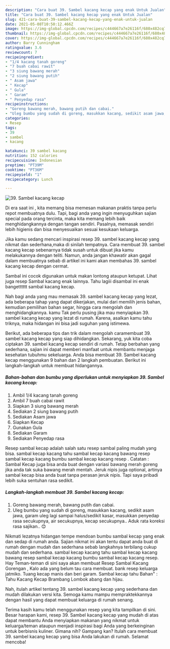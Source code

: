 ```yaml
---
description: "Cara buat 39. Sambel kacang kecap yang enak Untuk Jualan"
title: "Cara buat 39. Sambel kacang kecap yang enak Untuk Jualan"
slug: 421-cara-buat-39-sambel-kacang-kecap-yang-enak-untuk-jualan
date: 2021-05-08T10:50:12.466Z
image: https://img-global.cpcdn.com/recipes/c444667a7e26116f/680x482cq70/39-sambel-kacang-kecap-foto-resep-utama.jpg
thumbnail: https://img-global.cpcdn.com/recipes/c444667a7e26116f/680x482cq70/39-sambel-kacang-kecap-foto-resep-utama.jpg
cover: https://img-global.cpcdn.com/recipes/c444667a7e26116f/680x482cq70/39-sambel-kacang-kecap-foto-resep-utama.jpg
author: Barry Cunningham
ratingvalue: 3.6
reviewcount: 7
recipeingredient:
- "1/4 kacang tanah goreng"
- "7 buah cabai rawit"
- "3 siung bawang merah"
- "2 siung bawang putih"
- " Asam jawa"
- " Kecap"
- " Gula"
- " Garam"
- " Penyedap rasa"
recipeinstructions:
- "Goreng bawang merah, bawang putih dan cabai."
- "Uleg bumbu yang sudah di goreng, masukkan kacang, sedikit asam jawa, garam uleg lagi sampai halus/sedikit kasar, masukkan penyedap rasa secukupnya, air secukupnya, kecap secukupnya.. Aduk rata koreksi rasa sajikan.. 😊"
categories:
- Resep
tags:
- 39
- sambel
- kacang

katakunci: 39 sambel kacang 
nutrition: 152 calories
recipecuisine: Indonesian
preptime: "PT39M"
cooktime: "PT36M"
recipeyield: "1"
recipecategory: Lunch

---
```



![39. Sambel kacang kecap](https://img-global.cpcdn.com/recipes/c444667a7e26116f/680x482cq70/39-sambel-kacang-kecap-foto-resep-utama.jpg)

Di era  saat ini , kita memang bisa memesan makanan praktis tanpa perlu repot membuatnya dulu. Tapi, bagi anda yang ingin menyuguhkan sajian special pada orang tercinta, maka kita memang lebih baik menghidangkannya dengan tangan sendiri. Pasalnya, memasak sendiri lebih higienis dan bisa menyesuaikan sesuai kesukaan keluarga.

Jika kamu sedang mencari inspirasi resep 39. sambel kacang kecap yang nikmat dan sederhana,maka di sinilah tempatnya. Cara membuat 39. sambel kacang kecap  sebenarnya tidak susah untuk dibuat jika kamu melakukannya dengan teliti. Namun, anda jangan khawatir akan gagal dalam membuatnya 
sebab di artikel ini kami akan membahas 39. sambel kacang kecap dengan cermat.  

Sambal ini cocok digunakan untuk makan lontong ataupun ketupat. Lihat juga resep Sambal kacang enak lainnya. Tahu lagiii disambal ini enak bangetttttt sambal kacang kecap.

Nah bagi anda yang mau memasak 39. sambel kacang kecap yang lezat, ada beberapa tahap yang dapat dikerjakan, mulai dari memilih jenis bahan, kemudian pemilihan bahan segar, hingga cara mengolah dan menghidangkannya. kamu Tak perlu pusing jika mau menyiapkan 39. sambel kacang kecap yang lezat di rumah. Karena, asalkan kamu  tahu triknya, maka hidangan ini bisa jadi suguhan yang istimewa.

Berikut, ada beberapa tips dan trik dalam mengolah caramembuat 39. sambel kacang kecap yang siap dihidangkan. Sekarang, yuk kita coba ciptakan 39. sambel kacang kecap sendiri di rumah. Tetap berbahan yang sederhana, sajian ini dapat memberi manfaat untuk membantu menjaga kesehatan tubuhmu sekeluarga. Anda bisa membuat 39. Sambel kacang kecap menggunakan 9 bahan dan 2 langkah pembuatan. Berikut ini langkah-langkah untuk membuat hidangannya.

<!--inarticleads1-->

##### Bahan-bahan dan bumbu yang diperlukan untuk menyiapkan 39. Sambel kacang kecap:

1. Ambil 1/4 kacang tanah goreng
1. Ambil 7 buah cabai rawit
1. Siapkan 3 siung bawang merah
1. Sediakan 2 siung bawang putih
1. Sediakan  Asam jawa
1. Siapkan  Kecap
1. Gunakan  Gula
1. Sediakan  Garam
1. Sediakan  Penyedap rasa


Resep sambal kecap adalah salah satu resep sambal paling mudah yang bisa. sambal kecap kacang tahu sambal kecap kacang bawang resep sambal kecap kacang bumbu sambal kecap kacang resep . Catatan : Sambal Kecap juga bisa anda buat dengan variasi bawang merah goreng jika anda tak suka bawang merah mentah. Jeruk nipis juga optional, artinya sambal kecap bisa anda buat tanpa perasan jeruk nipis. Tapi saya pribadi lebih suka sentuhan rasa sedikit. 

<!--inarticleads2-->

##### Langkah-langkah membuat 39. Sambel kacang kecap:

1. Goreng bawang merah, bawang putih dan cabai.
1. Uleg bumbu yang sudah di goreng, masukkan kacang, sedikit asam jawa, garam uleg lagi sampai halus/sedikit kasar, masukkan penyedap rasa secukupnya, air secukupnya, kecap secukupnya.. Aduk rata koreksi rasa sajikan.. 😊


Nikmati lezatnya hidangan tempe mendoan bumbu sambal kecap yang enak dan sedap di rumah anda. Sajian nikmat ini akan tentu dapat anda buat di rumah dengan mudah dan sederhana sebab langkahnya terbilang cukup mudah dan sederhana. sambal kecap kacang tahu sambal kecap kacang bawang resep sambal kecap kacang bumbu sambal kecap kacang resep. Hay Teman-teman di sini saya akan membuat Resep Sambal Kacang Gorengan , Kalo ada yang belum tau cara membuat. bank resep keluarga jatmiko. Tuang kecap manis dan beri garam. Sambal kecap tahu Bahan&#34; : Tahu Kacang Kecap Brambang Lombok abang dan hijau. 

Nah, itulah artikel tentang  39. sambel kacang kecap  yang sederhana dan mudah dilakukan versi kita. Semoga kamu mampu mempraktekkannya dengan hasil yang dapat membuat keluarga di rumah senang. 

Terima kasih kamu telah menggunakan resep yang kita tampilkan di sini. Besar harapan kami, resep  39. Sambel kacang kecap yang mudah di atas dapat membantu Anda menyiapkan makanan yang nikmat untuk keluarga/teman ataupun menjadi inspirasi bagi Anda yang berkeinginan untuk berbisnis kuliner. Gimana nih? Gampang kan? Itulah cara membuat 39. sambel kacang kecap yang bisa Anda lakukan di rumah. Selamat mencoba!

